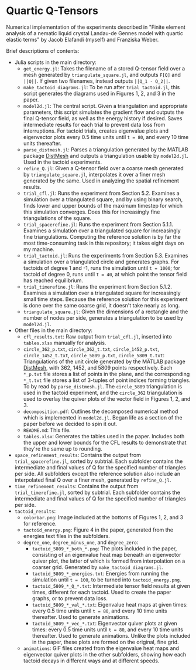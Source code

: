 # Quartic Q-Tensors
Numerical implementation of the experiments described in "Finite element analysis of a nematic liquid crystal Landau-de Gennes model with quartic elastic terms" by Jacob Elafandi (myself) and Franziska Weber.

Brief descriptions of contents:

- Julia scripts in the main directory:
	- `get_energy.jl`: Takes the filename of a stored Q-tensor field over a mesh generated by `triangulate_square.jl`, and outputs `F[Q]` and `||Q||`. If given two filenames, instead outputs `||Q_1 - Q_2||`.
	- `make_tactoid_diagrams.jl`: To be run after `trial_tactoid.jl`, this script generates the diagrams used in Figures 1, 2, and 3 in the paper.
	- `model2d.jl`: The central script. Given a triangulation and appropriate parameters, this script simulates the gradient flow and outputs the final Q-tensor field, as well as the energy history if desired. Saves intermediate results for each trial to prevent data loss from interruptions. For tactoid trials, creates eigenvalue plots and eigenvector plots every 0.5 time units until `t = 80`, and every 10 time units thereafter.
	- `parse_distmesh.jl`: Parses a triangulation generated by the MATLAB package [DistMesh](http://persson.berkeley.edu/distmesh/) and outputs a triangulation usable by `model2d.jl`. Used in the tactoid experiments.
	- `refine_Q.jl`: Given a Q-tensor field over a coarse mesh generated by `triangulate_square.jl`, interpolates it over a finer mesh generated by the same. Used in analyzing the spatial refinement results.
	- `trial_cfl.jl`: Runs the experiment from Section 5.2. Examines a simulation over a triangulated square, and by using binary search, finds lower and upper bounds of the maximum timestep for which this simulation converges. Does this for increasingly fine triangulations of the square.
	- `trial_spacerefine.jl`: Runs the experiment from Section 5.1.1. Examines a simulation over a triangulated square for increasingly fine triangulations. Computing the reference solution is by far the most time-consuming task in this repository; it takes eight days on my machine.
	- `trial_tactoid.jl`: Runs the experiments from Section 5.3. Examines a simulation over a triangulated circle and generates graphs. For tactoids of degree 1 and -1, runs the simulation until `t = 1000`; for tactoid of degree 0, runs until `t = 40`, at which point the tensor field has reached equilibrium.
	- `trial_timerefine.jl`: Runs the experiment from Section 5.1.2. Examines a simulation over a triangulated square for increasingly small time steps. Because the reference solution for this experiment is done over the same coarse grid, it doesn't take nearly as long.
	- `triangulate_square.jl`: Given the dimensions of a rectangle and the number of nodes per side, generates a triangulation to be used by `model2d.jl`.
- Other files in the main directory:
	- `cfl_results.txt`: Raw output from `trial_cfl.jl`, inserted into `tables.xlsx` manually for analysis.
	- `circle_362_p.txt`, `circle_362_t.txt`, `circle_1452_p.txt`, `circle_1452_t.txt`, `circle_5809_p.txt`, `circle_5809_t.txt`: Triangulations of the unit circle generated by the MATLAB package [DistMesh](http://persson.berkeley.edu/distmesh/), with 362, 1452, and 5809 points respectively. Each `*_p.txt` file stores a list of points in the plane, and the corresponding `*_t.txt` file stores a list of 3-tuples of point indices forming triangles. To by read by `parse_distmesh.jl`. The `circle_5809` triangulation is used in the tactoid experiment, and the `circle_362` triangulation is used to overlay the quiver plots of the vector field in Figures 1, 2, and 3.
	- `decomposition.pdf`: Outlines the decomposed numerical method which is implemented in `model2d.jl`. Began life as a section of the paper before we decided to spin it out.
	- `README.md`: This file.
	- `tables.xlsx`: Generates the tables used in the paper. Includes both the upper and lower bounds for the CFL results to demonstrate that they're the same up to rounding.
- `space_refinement_results`: Contains the output from `trial_spacerefine.jl`, sorted by subtrial. Each subfolder contains the intermediate and final values of Q for the specified number of triangles per side. All subfolders except the reference solution also include an interpolated final Q over a finer mesh, generated by `refine_Q.jl`.
- `time_refinement_results`: Contains the output from `trial_timerefine.jl`, sorted by subtrial. Each subfolder contains the intermediate and final values of Q for the specified number of triangles per side.
- `tactoid_results`:
	- `colorbar.png`: Image included at the bottoms of Figures 1, 2, and 3 for reference.
	- `tactoid_energy.png`: Figure 4 in the paper, generated from the energies text files in the subfolders.
	- `degree_one`, `degree_minus_one`, and `degree_zero`:
		- `tactoid_5809_*_both_*.png`: The plots included in the paper, consisting of an eigenvalue heat map beneath an eigenvector quiver plot, the latter of which is formed from interpolation on a coarser grid. Generated by `make_tactoid_diagrams.jl`.
		- `tactoid_5809_*_energies.txt`: Energies from running the simulation until `t = 100`, to be turned into `tactoid_energy.png`.
		- `tactoid_5809_*_Q_*.txt`: Intermediate tensor field results at given times, different for each tactoid. Used to create the paper graphs, or to prevent data loss.
		- `tactoid_5809_*_val_*.txt`: Eigenvalue heat maps at given times: every 0.5 time units until `t = 80`, and every 10 time units thereafter. Used to generate animations.
		- `tactoid_5809_*_vec_*.txt`: Eigenvector quiver plots at given times: every 0.5 time units until `t = 80`, and every 10 time units thereafter. Used to generate animations. Unlike the plots included in the paper, these plots are formed on the original, fine grid.
	- `animations`: GIF files created from the eigenvalue heat maps and eigenvector quiver plots in the other subfolders, showing how each tactoid decays in different ways and at different speeds.